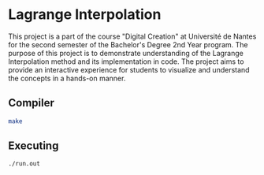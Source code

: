 # Lagrange Interpolation

This project is a part of the course "Digital Creation" at Université de Nantes for the second semester of the Bachelor's Degree 2nd Year program. The purpose of this project is to demonstrate understanding of the Lagrange Interpolation method and its implementation in code. The project aims to provide an interactive experience for students to visualize and understand the concepts in a hands-on manner.

## Compiler
```bash
make
```

## Executing
```bash
./run.out
```
